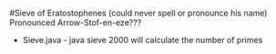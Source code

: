 #Sieve of Eratostophenes (could never spell or pronounce his name)
Pronounced Arrow-Stof-en-eze???

- Sieve.java - java sieve 2000 will calculate the number of primes
